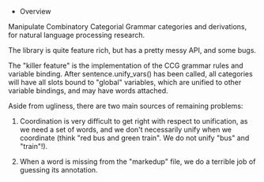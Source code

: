 * Overview

Manipulate Combinatory Categorial Grammar categories and derivations, for natural language processing research.

The library is quite feature rich, but has a pretty messy API, and some bugs.

The "killer feature" is the implementation of the CCG grammar rules and variable binding. After sentence.unify_vars()
has been called, all categories will have all slots bound to "global" variables, which are unified to other
variable bindings, and may have words attached.

Aside from ugliness, there are two main sources of remaining problems:

1) Coordination is very difficult to get right with respect to unification, as we need a set of words, and we don't necessarily
unify when we coordinate (think "red bus and green train". We do not unify "bus" and "train"!).

2) When a word is missing from the "markedup" file, we do a terrible job of guessing its annotation.

